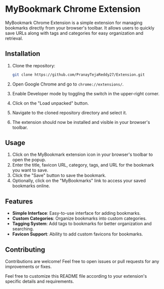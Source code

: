 # MyBookmark Chrome Extension

MyBookmark Chrome Extension is a simple extension for managing bookmarks directly from your browser's toolbar. It allows users to quickly save URLs along with tags and categories for easy organization and retrieval.

## Installation

1. Clone the repository:

    ```bash
    git clone https://github.com/PranayTejaReddy27/Extension.git
    ```

2. Open Google Chrome and go to `chrome://extensions/`.
3. Enable Developer mode by toggling the switch in the upper-right corner.
4. Click on the "Load unpacked" button.
5. Navigate to the cloned repository directory and select it.
6. The extension should now be installed and visible in your browser's toolbar.

## Usage

1. Click on the MyBookmark extension icon in your browser's toolbar to open the popup.
2. Enter the title, favicon URL, category, tags, and URL for the bookmark you want to save.
3. Click the "Save" button to save the bookmark.
4. Optionally, click on the "MyBookmarks" link to access your saved bookmarks online.

## Features

- **Simple Interface**: Easy-to-use interface for adding bookmarks.
- **Custom Categories**: Organize bookmarks into custom categories.
- **Tagging System**: Add tags to bookmarks for better organization and searching.
- **Favicon Support**: Ability to add custom favicons for bookmarks.

## Contributing

Contributions are welcome! Feel free to open issues or pull requests for any improvements or fixes.


Feel free to customize this README file according to your extension's specific details and requirements.
